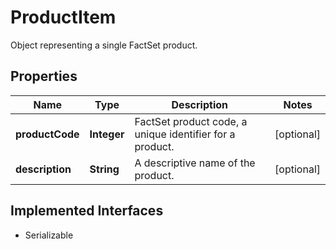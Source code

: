 

# ProductItem

Object representing a single FactSet product.

## Properties

Name | Type | Description | Notes
------------ | ------------- | ------------- | -------------
**productCode** | **Integer** | FactSet product code, a unique identifier for a product. |  [optional]
**description** | **String** | A descriptive name of the product. |  [optional]


## Implemented Interfaces

* Serializable


